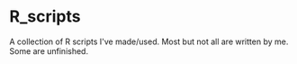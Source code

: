 # R_scripts
A collection of R scripts I've made/used. Most but not all are written by me. Some are unfinished.
